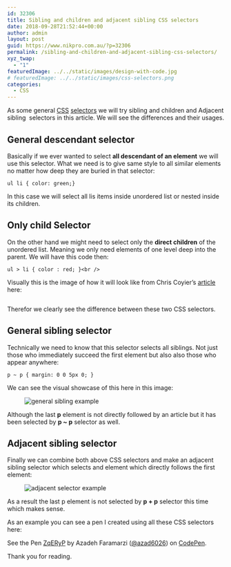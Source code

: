 ```yaml
---
id: 32306
title: Sibling and children and adjacent sibling CSS selectors
date: 2018-09-28T21:52:44+00:00
author: admin
layout: post
guid: https://www.nikpro.com.au/?p=32306
permalink: /sibling-and-children-and-adjacent-sibling-css-selectors/
xyz_twap:
  - "1"
featuredImage: ../../static/images/design-with-code.jpg
# featuredImage: ../../static/images/css-selectors.png
categories:
  - CSS
---
```

As some general [CSS](https://nikpro.com.au/category/css) [selectors](https://www.nikpro.com.au/the-css-nth-child-selector-explained-with-examples/) we will try sibling and children and Adjacent sibling  selectors in this article. We will see the differences and their usages.

## General descendant selector

Basically if we ever wanted to select **all descendant of an element** we will use this selector. What we need is to give same style to all similar elements no matter how deep they are buried in that selector:


```
ul li { color: green;}
```


In this case we will select all lis items inside unordered list or nested inside its children.

## Only child Selector

On the other hand we might need to select only the **direct children** of the unordered list. Meaning we only need elements of one level deep into the parent. We will have this code then:


```
ul > li { color : red; }<br />
```


Visually this is the image of how it will look like from Chris Coyier&#8217;s [article](https://css-tricks.com/child-and-sibling-selectors/) here:<figure class="wp-block-image">

<img src="https://www.nikpro.com.auselector-example.png" alt="" class="wp-image-32307" srcset="https://testgatsby.localselector-example.png 570w, https://testgatsby.localselector-example-300x205.png 300w" sizes="(max-width: 570px) 100vw, 570px" /> </figure> 

Therefor we clearly see the difference between these two CSS selectors.

## General sibling selector

Technically we need to know that this selector selects all siblings. Not just those who immediately succeed the first element but also also those who appear anywhere:


```
p ~ p { margin: 0 0 5px 0; }
```


We can see the visual showcase of this here in this image:<figure class="wp-block-image">

<img src="https://www.nikpro.com.augeneral-sibling-example.png" alt="general sibling example" class="wp-image-32309" srcset="https://testgatsby.localgeneral-sibling-example.png 570w, https://testgatsby.localgeneral-sibling-example-300x156.png 300w" sizes="(max-width: 570px) 100vw, 570px" /> </figure> 

Although the last **p** element is not directly followed by an article but it has been selected by **p ~ p** selector as well.

## Adjacent sibling selector

Finally we can combine both above CSS selectors and make an adjacent sibling selector which selects and element which directly follows the first element:<figure class="wp-block-image">

<img src="https://www.nikpro.com.auadjacent-selector-example.png" alt="adjacent selector example" class="wp-image-32308" srcset="https://testgatsby.localadjacent-selector-example.png 570w, https://testgatsby.localadjacent-selector-example-300x156.png 300w" sizes="(max-width: 570px) 100vw, 570px" /> </figure> 

As a result the last p element is not selected by **p + p** selector this time which makes sense.

As an example you can see a pen I created using all these CSS selectors here:

<p data-height="500" data-theme-id="0" data-slug-hash="ZqERyP" data-default-tab="html,result" data-user="azad6026" data-pen-title="ZqERyP" class="codepen">
  See the Pen <a href="https://codepen.io/azad6026/pen/ZqERyP/">ZqERyP</a> by Azadeh Faramarzi (<a href="https://codepen.io/azad6026">@azad6026</a>) on <a href="https://codepen.io">CodePen</a>.
</p>

Thank you for reading.